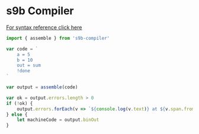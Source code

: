 # s9b Compiler
[For syntax reference click here](https://docs.google.com/document/d/1dtaiE3cFVEMRPcFcRj9J7qFBcRg2qIl3E16tZRDiKfA/edit#heading=h.3bd6tbg30wck)
````typescript
import { assemble } from 's9b-compiler'

var code = `
    a = 5
    b = 10
    out = sum
    !done
`

var output = assemble(code)

var ok = output.errors.length > 0
if (!ok) {
    output.errors.forEach(v => `${console.log(v.text)} at ${v.span.from.line + 1}:${v.span.from.ch}`)
} else {
    let machineCode = output.binOut
}

````
